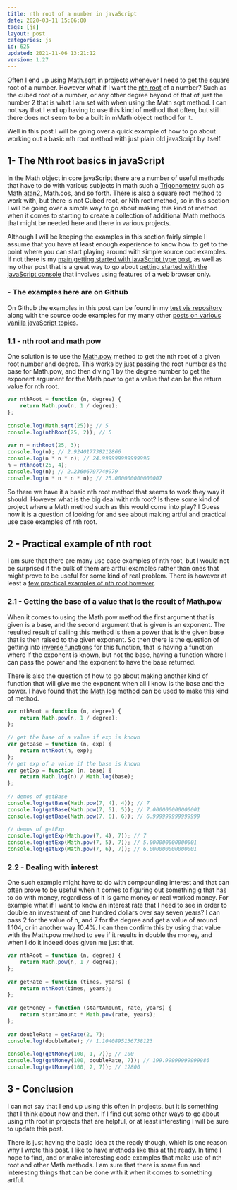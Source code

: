 ```yaml
---
title: nth root of a number in javaScript
date: 2020-03-11 15:06:00
tags: [js]
layout: post
categories: js
id: 625
updated: 2021-11-06 13:21:12
version: 1.27
---
```


Often I end up using [Math.sqrt](https://developer.mozilla.org/en-US/docs/Web/JavaScript/Reference/Global_Objects/Math/sqrt) in projects whenever I need to get the square root of a number. However what if I want the [nth root](https://en.wikipedia.org/wiki/Nth_root) of a number? Such as the cubed root of a number, or any other degree beyond of that of just the number 2 that is what I am set with when using the Math sqrt method. I can not say that I end up having to use this kind of method that often, but still there does not seem to be a built in mMath object method for it.

Well in this post I will be going over a quick example of how to go about working out a basic nth root method with just plain old javaScript by itself.

<!-- more -->

## 1- The Nth root basics in javaScript

In the Math object in core javaScript there are a number of useful methods that have to do with various subjects in math such a [Trigonometry](https://en.wikipedia.org/wiki/Trigonometry) such as [Math.atan2](/2019/03/19/js-math-atan2/), Math.cos, and so forth. There is also a square root method to work with, but there is not Cubed root, or Nth root method, so in this section I will be going over a simple way to go about making this kind of method when it comes to starting to create a collection of additional Math methods that might be needed here and there in various projects.

Although I will be keeping the examples in this section fairly simple I assume that you have at least enough experience to know how to get to the point where you can start playing around with simple source cod examples. If not there is my [main getting started with javaScript type post](/2018/11/27/js-getting-started/), as well as my other post that is a great way to go about [getting started with the javaScript console](/2019/07/29/js-getting-started-javascript-console/) that involves using features of a web browser only.

### - The examples here are on Github

On Github the examples in this post can be found in my [test vjs repository](https://github.com/dustinpfister/test_vjs/tree/master/for_post/js-nth-root) along with the source code examples for my many other [posts on various vanilla javaScript topics](/categories/js/).

### 1.1 - nth root and math pow

One solution is to use the [Math.pow](/2019/12/10/js-math-pow/) method to get the nth root of a given root number and degree. This works by just passing the root number as the base for Math.pow, and then diving 1 by the degree number to get the exponent argument for the Math pow to get a value that can be the return value for nth root.

```js
var nthRoot = function (n, degree) {
    return Math.pow(n, 1 / degree);
};
 
console.log(Math.sqrt(25)); // 5
console.log(nthRoot(25, 2)); // 5
 
var n = nthRoot(25, 3);
console.log(n); // 2.924017738212866
console.log(n * n * n); // 24.999999999999996
n = nthRoot(25, 4);
console.log(n); // 2.23606797749979
console.log(n * n * n * n); // 25.000000000000007
```

So there we have it a basic nth root method that seems to work they way it should. However what is the big deal with nth root? Is there some kind of project where a Math method such as this would come into play? I Guess now it is a question of looking for and see about making artful and practical use case examples of nth root.

## 2 - Practical example of nth root

I am sure that there are many use case examples of nth root, but I would not be surprised if the bulk of them are artful examples rather than ones that might prove to be useful for some kind of real problem. There is however at least a [few practical examples of nth root however](https://www.quora.com/What-is-the-practical-usefulness-of-learning-the-Nth-root-of-a-number).

### 2.1 - Getting the base of a value that is the result of Math.pow

When it comes to using the Math.pow method the first argument that is given is a base, and the second argument that is given is an exponent. The resulted result of calling this method is then a power that is the given base that is then raised to the given exponent. So then there is the question of getting into [inverse functions](/2021/07/23/js-function-inverse/) for this function, that is having a function where if the exponent is known, but not the base, having a function where I can pass the power and the exponent to have the base returned. 

There is also the question of how to go about making another kind of function that will give me the exponent when all I know is the base and the power. I have found that the [Math log](/2018/12/26/js-math-log/) method can be used to make this kind of method.

```js
var nthRoot = function (n, degree) {
    return Math.pow(n, 1 / degree);
};
 
// get the base of a value if exp is known
var getBase = function (n, exp) {
    return nthRoot(n, exp);
};
// get exp of a value if the base is known
var getExp = function (n, base) {
    return Math.log(n) / Math.log(base);
};
 
// demos of getBase
console.log(getBase(Math.pow(7, 4), 4)); // 7
console.log(getBase(Math.pow(7, 5), 5)); // 7.000000000000001
console.log(getBase(Math.pow(7, 6), 6)); // 6.999999999999999
 
// demos of getExp
console.log(getExp(Math.pow(7, 4), 7)); // 7
console.log(getExp(Math.pow(7, 5), 7)); // 5.000000000000001
console.log(getExp(Math.pow(7, 6), 7)); // 6.000000000000001
```

### 2.2 -  Dealing with interest

One such example might have to do with compounding interest and that can often prove to be useful when it comes to figuring out something g that has to do with money, regardless of it is game money or real worked money. For example what if I want to know an interest rate that I need to see in order to double an investment of one hundred dollars over say seven years? I can pass 2 for the value of n, and 7 for the degree and get a value of around 1.104, or in another way 10.4%. I can then confirm this by using that value with the Math.pow method to see if it results in double the money, and when I do it indeed does given me just that.

```js
var nthRoot = function (n, degree) {
    return Math.pow(n, 1 / degree);
};
 
var getRate = function (times, years) {
    return nthRoot(times, years);
};
 
var getMoney = function (startAmount, rate, years) {
    return startAmount * Math.pow(rate, years);
};
 
var doubleRate = getRate(2, 7);
console.log(doubleRate); // 1.1040895136738123
 
console.log(getMoney(100, 1, 7)); // 100
console.log(getMoney(100, doubleRate, 7)); // 199.99999999999986
console.log(getMoney(100, 2, 7)); // 12800
```

## 3 - Conclusion

I can not say that I end up using this often in projects, but it is something that I think about now and then. If I find out some other ways to go about using nth root in projects that are helpful, or at least interesting I will be sure to update this post.

There is just having the basic idea at the ready though, which is one reason why I wrote this post. I like to have methods like this at the ready. In time I hope to find, and or make interesting code examples that make use of nth root and other Math methods. I am sure that there is some fun and interesting things that can be done with it when it comes to something artful.
